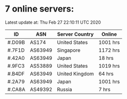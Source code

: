 # 7 online servers:

Latest update at: Thu Feb 27 22:10:11 UTC 2020

| ID | ASN | Server Country | Online |
| -- | --- | -------------- | ------ |
| #.D09B | AS174 | United States | 1001 hrs |
| #.7F1D | AS63949 | Singapore | 1172 hrs |
| #.42A0 | AS63949 | Japan | 18 hrs |
| #.9FC3 | AS53889 | United States | 1019 hrs |
| #.B4DF | AS63949 | United Kingdom | 64 hrs |
| #.2A79 | AS63949 | Japan | 1001 hrs |
| #.CA8A | AS49392 | Russia | 7 hrs |

